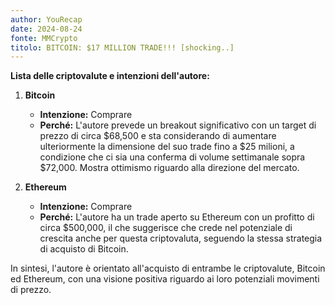 ```yaml
---
author: YouRecap
date: 2024-08-24
fonte: MMCrypto
titolo: BITCOIN: $17 MILLION TRADE!!! [shocking..]
---
```


**Lista delle criptovalute e intenzioni dell'autore:**

1. **Bitcoin**
   - **Intenzione:** Comprare
   - **Perché:** L'autore prevede un breakout significativo con un target di prezzo di circa $68,500 e sta considerando di aumentare ulteriormente la dimensione del suo trade fino a $25 milioni, a condizione che ci sia una conferma di volume settimanale sopra $72,000. Mostra ottimismo riguardo alla direzione del mercato.

2. **Ethereum**
   - **Intenzione:** Comprare
   - **Perché:** L'autore ha un trade aperto su Ethereum con un profitto di circa $500,000, il che suggerisce che crede nel potenziale di crescita anche per questa criptovaluta, seguendo la stessa strategia di acquisto di Bitcoin. 

In sintesi, l'autore è orientato all'acquisto di entrambe le criptovalute, Bitcoin ed Ethereum, con una visione positiva riguardo ai loro potenziali movimenti di prezzo.
